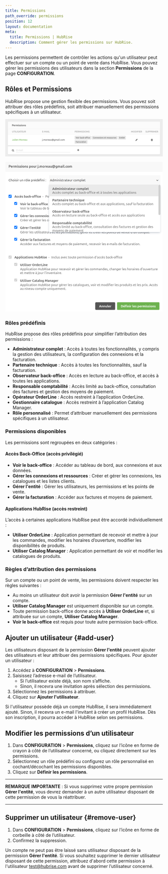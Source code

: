 ```yaml
---
title: Permissions
path_override: permissions
position: 12
layout: documentation
meta:
  title: Permissions | HubRise
  description: Comment gérer les permissions sur HubRise.
---
```


Les permissions permettent de contrôler les actions qu'un utilisateur peut effectuer sur un compte ou un point de vente dans HubRise. Vous pouvez gérer les permissions des utilisateurs dans la section **Permissions** de la page **CONFIGURATION**.

## Rôles et Permissions

HubRise propose une gestion flexible des permissions. Vous pouvez soit attribuer des rôles prédéfinis, soit attribuer manuellement des permissions spécifiques à un utilisateur.

![Permissions](./images/019-permissions.png)

![Rôles d'un utilisateur](./images/020-2x-roles.png)

### Rôles prédéfinis

HubRise propose des rôles prédéfinis pour simplifier l’attribution des permissions :

- **Administrateur complet** : Accès à toutes les fonctionnalités, y compris la gestion des utilisateurs, la configuration des connexions et la facturation.
- **Partenaire technique** : Accès à toutes les fonctionnalités, sauf la facturation.
- **Observateur back-office** : Accès en lecture au back-office, et accès à toutes les applications.
- **Responsable comptabilité** : Accès limité au back-office, consultation des factures et gestion des moyens de paiement.
- **Opérateur OrderLine** : Accès restreint à l’application OrderLine.
- **Gestionnaire catalogue** : Accès restreint à l’application Catalog Manager.
- **Rôle personnalisé** : Permet d’attribuer manuellement des permissions spécifiques à un utilisateur.

### Permissions disponibles

Les permissions sont regroupées en deux catégories :

#### Accès Back-Office (accès privilégié)

- **Voir le back-office** : Accéder au tableau de bord, aux connexions et aux données.
- **Gérer les connexions et ressources** : Créer et gérer les connexions, les catalogues et les listes clients.
- **Gérer l'entité** : Gérer les utilisateurs, les permissions et les points de vente.
- **Gérer la facturation** : Accéder aux factures et moyens de paiement.

#### Applications HubRise (accès restreint)

L’accès à certaines applications HubRise peut être accordé individuellement :

- **Utiliser OrderLine** : Application permettant de recevoir et mettre à jour les commandes, modifier les horaires d’ouverture, modifier les disponibilités de produits.
- **Utiliser Catalog Manager** : Application permettant de voir et modifier les catalogues de produits.

### Règles d’attribution des permissions

Sur un compte ou un point de vente, les permissions doivent respecter les règles suivantes :

- Au moins un utilisateur doit avoir la permission **Gérer l'entité** sur un compte.
- **Utiliser Catalog Manager** est uniquement disponible sur un compte.
- Toute permission back-office donne accès à **Utiliser OrderLine** et, si attribuée sur un compte, **Utiliser Catalog Manager**.
- **Voir le back-office** est requis pour toute autre permission back-office.

## Ajouter un utilisateur {#add-user}

Les utilisateurs disposant de la permission **Gérer l'entité** peuvent ajouter des utilisateurs et leur attribuer des permissions spécifiques. Pour ajouter un utilisateur :

1. Accédez à **CONFIGURATION** > **Permissions**.
2. Saisissez l’adresse e-mail de l’utilisateur.
   - Si l’utilisateur existe déjà, son nom s’affiche.
   - Sinon, il recevra une invitation après sélection des permissions.
3. Sélectionnez les permissions à attribuer.
4. Cliquez sur **Ajouter l'utilisateur**.

Si l'utilisateur possède déjà un compte HubRise, il sera immédiatement ajouté. Sinon, il recevra un e-mail l'invitant à créer un profil HubRise. Dès son inscription, il pourra accéder à HubRise selon ses permissions.

## Modifier les permissions d’un utilisateur

1. Dans **CONFIGURATION** > **Permissions**, cliquez sur l’icône en forme de crayon à côté de l’utilisateur concerné, ou cliquez directement sur les permissions.
2. Sélectionnez un rôle prédéfini ou configurez un rôle personnalisé en cochant/décochant les permissions disponibles.
3. Cliquez sur **Définir les permissions**.

---

**REMARQUE IMPORTANTE** : Si vous supprimez votre propre permission **Gérer l'entité**, vous devrez demander à un autre utilisateur disposant de cette permission de vous la réattribuer.

---

## Supprimer un utilisateur {#remove-user}

1. Dans **CONFIGURATION** > **Permissions**, cliquez sur l’icône en forme de corbeille à côté de l’utilisateur.
2. Confirmez la suppression.

Un compte ne peut pas être laissé sans utilisateur disposant de la permission **Gérer l'entité**. Si vous souhaitez supprimer le dernier utilisateur disposant de cette permission, attribuez d'abord cette permission à l'utilisateur test@hubrise.com avant de supprimer l’utilisateur concerné.
